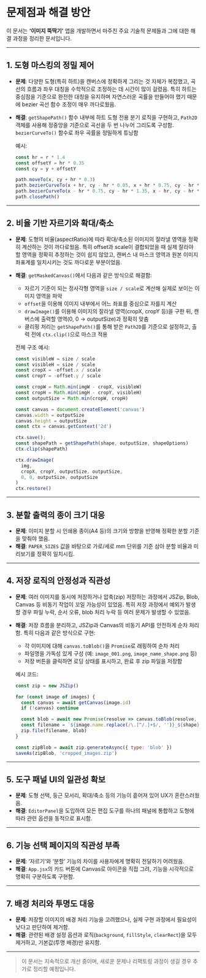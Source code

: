 # 문제점과 해결 방안

이 문서는 **‘이미지 뚝딱기’** 앱을 개발하면서 마주친 주요 기술적 문제들과 그에 대한 해결 과정을 정리한 문서입니다.

---

## 1. 도형 마스킹의 정밀 제어

* **문제**: 다양한 도형(특히 하트)을 캔버스에 정확하게 그리는 것 자체가 복잡했고, 곡선의 흐름과 좌우 대칭을 수학적으로 조정하는 데 시간이 많이 걸렸음. 특히 하트는 중심점을 기준으로 완전한 대칭을 유지하며 자연스러운 곡률을 만들어야 했기 때문에 bezier 곡선 함수 조정이 매우 까다로웠음.

* **해결**: `getShapePath()` 함수 내부에 하트 도형 전용 분기 로직을 구현하고, `Path2D` 객체를 사용해 정중앙을 기준으로 곡선을 두 번 나누어 그리도록 구성함. `bezierCurveTo()` 함수로 좌우 곡률을 정밀하게 튜닝함&#x20;


  예시:

  ```js
  const hr = r * 1.4
  const offsetY = hr * 0.35
  const cy = y + offsetY

  path.moveTo(x, cy + hr * 0.3)
  path.bezierCurveTo(x + hr, cy - hr * 0.05, x + hr * 0.75, cy - hr * 1.35, x, cy - hr * 0.75)
  path.bezierCurveTo(x - hr * 0.75, cy - hr * 1.35, x - hr, cy - hr * 0.05, x, cy + hr * 0.3)
  path.closePath()
  ```

---

## 2. 비율 기반 자르기와 확대/축소

* **문제**: 도형의 비율(aspectRatio)에 따라 확대/축소된 이미지의 잘라낼 영역을 정확히 계산하는 것이 까다로웠음. 특히 offset과 scale이 결합되었을 때 실제 잘라야 할 영역을 정확히 추정하는 것이 쉽지 않았고, 캔버스 내 마스크 영역과 원본 이미지 좌표계를 일치시키는 것도 까다로운 부분이었음.

* **해결**: `getMaskedCanvas()`에서 다음과 같은 방식으로 해결함:

  * 자르기 기준이 되는 정사각형 영역을 `size / scale`로 계산해 실제로 보이는 이미지 영역을 파악
  * `offset`을 이용해 이미지 내부에서 어느 좌표를 중심으로 자를지 계산
  * `drawImage()`를 이용해 이미지의 잘라낼 영역(cropX, cropY 등)을 구한 뒤, 캔버스에 출력할 영역(0, 0 → outputSize)과 정확히 맞춤
  * 클리핑 처리는 `getShapePath()`를 통해 받은 `Path2D`를 기준으로 설정하고, 출력 전에 `ctx.clip()`으로 마스크 적용

  전체 구조 예시:

  ```js
  const visibleW = size / scale
  const visibleH = size / scale
  const cropX = -offset.x / scale
  const cropY = -offset.y / scale

  const cropW = Math.min(imgW - cropX, visibleW)
  const cropH = Math.min(imgH - cropY, visibleH)
  const outputSize = Math.min(cropW, cropH)

  const canvas = document.createElement('canvas')
  canvas.width = outputSize
  canvas.height = outputSize
  const ctx = canvas.getContext('2d')

  ctx.save();
  const shapePath = getShapePath(shape, outputSize, shapeOptions)
  ctx.clip(shapePath)

  ctx.drawImage(
    img,
    cropX, cropY, outputSize, outputSize,
    0, 0, outputSize, outputSize
  )
  ctx.restore()
  ```

---

## 3. 분할 출력의 종이 크기 대응

* **문제**: 이미지 분할 시 인쇄용 종이(A4 등)의 크기와 방향을 반영해 정확한 분할 기준을 맞춰야 했음.
* **해결**: `PAPER_SIZES` 값을 바탕으로 가로/세로 mm 단위를 기준 삼아 분할 비율과 미리보기를 정확히 일치시킴.

---

## 4. 저장 로직의 안정성과 직관성

* **문제**: 여러 이미지를 동시에 저장하거나 압축(zip) 저장하는 과정에서 JSZip, Blob, Canvas 등 비동기 작업이 꼬일 가능성이 있었음. 특히 저장 과정에서 예외가 발생할 경우 파일 누락, 순서 오류, blob 처리 누락 등 여러 문제가 발생할 수 있었음.

* **해결**: 저장 흐름을 분리하고, JSZip과 Canvas의 비동기 API를 안전하게 순차 처리함. 특히 다음과 같은 방식으로 구현:

  * 각 이미지에 대해 `canvas.toBlob()`을 `Promise`로 래핑하여 순차 처리
  * 파일명을 가독성 있게 구성 (예: `image_001.png`, `image_name_shape.png` 등)
  * 저장 버튼을 클릭하면 로딩 상태를 표시하고, 완료 후 zip 파일을 저장함

  예시 코드:

  ```js
  const zip = new JSZip()

  for (const image of images) {
    const canvas = await getCanvas(image.id)
    if (!canvas) continue

    const blob = await new Promise(resolve => canvas.toBlob(resolve, 'image/png'))
    const filename = `${image.name.replace(/\.[^/.]+$/, '')}_${shape}.png`
    zip.file(filename, blob)
  }

  const zipBlob = await zip.generateAsync({ type: 'blob' })
  saveAs(zipBlob, 'cropped_images.zip')
  ```

---

## 5. 도구 패널 UI의 일관성 확보

* **문제**: 도형 선택, 둥근 모서리, 확대/축소 등의 기능이 흩어져 있어 UX가 혼란스러웠음.
* **해결**: `EditorPanel`을 도입하여 모든 편집 도구를 하나의 패널에 통합하고 도형에 따라 관련 옵션을 동적으로 표시함.

---

## 6. 기능 선택 페이지의 직관성 부족

* **문제**: ‘자르기’와 ‘분할’ 기능의 차이를 사용자에게 명확히 전달하기 어려웠음.
* **해결**: `App.jsx`의 카드 버튼에 Canvas로 아이콘을 직접 그려, 기능을 시각적으로 명확히 구분하도록 구현함.

---

## 7. 배경 처리와 투명도 대응

* **문제**: 저장할 이미지의 배경 처리 기능을 고려했으나, 실제 구현 과정에서 필요성이 낮다고 판단하여 제거함.
* **해결**: 관련된 배경 설정 옵션과 로직(`background`, `fillStyle`, `clearRect`)을 모두 제거하고, 기본값(투명 배경)만 유지함.

---

> 이 문서는 지속적으로 개선 중이며, 새로운 문제나 리팩토링 과정이 생길 경우 추가로 정리할 예정입니다.
